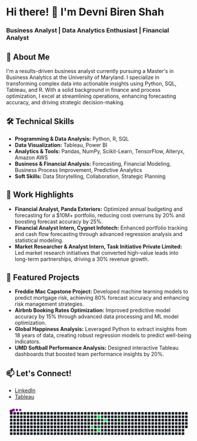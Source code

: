 # Hi there! 👋 I'm Devni Biren Shah  
### Business Analyst | Data Analytics Enthusiast | Financial Analyst
## 🚀 About Me  
I'm a results-driven business analyst currently pursuing a Master's in Business Analytics at the University of Maryland. I specialize in transforming complex data into actionable insights using Python, SQL, Tableau, and R. With a solid background in finance and process optimization, I excel at streamlining operations, enhancing forecasting accuracy, and driving strategic decision-making.

## 🛠 Technical Skills  
- **Programming & Data Analysis:** Python, R, SQL  
- **Data Visualization:** Tableau, Power BI  
- **Analytics & Tools:** Pandas, NumPy, Scikit-Learn, TensorFlow, Alteryx, Amazon AWS  
- **Business & Financial Analysis:** Forecasting, Financial Modeling, Business Process Improvement, Predictive Analytics  
- **Soft Skills:** Data Storytelling, Collaboration, Strategic Planning

## 💼 Work Highlights  
- **Financial Analyst, Panda Exteriors:** Optimized annual budgeting and forecasting for a \$10M+ portfolio, reducing cost overruns by 20% and boosting forecast accuracy by 25%.  
- **Financial Analyst Intern, Cygnet Infotech:** Enhanced portfolio tracking and cash flow forecasting through advanced regression analysis and statistical modeling.  
- **Market Researcher & Analyst Intern, Task Initiative Private Limited:** Led market research initiatives that converted high-value leads into long-term partnerships, driving a 30% revenue growth.

## 🌟 Featured Projects  
- **Freddie Mac Capstone Project:** Developed machine learning models to predict mortgage risk, achieving 80% forecast accuracy and enhancing risk management strategies.  
- **Airbnb Booking Rates Optimization:** Improved predictive model accuracy by 15% through advanced data processing and ML model optimization.  
- **Global Happiness Analysis:** Leveraged Python to extract insights from 18 years of data, creating robust regression models to predict well-being indicators.  
- **UMD Softball Performance Analysis:** Designed interactive Tableau dashboards that boosted team performance insights by 20%.

## 📫 Let's Connect!  
- [LinkedIn](https://www.linkedin.com/in/devnishah)  
- [Tableau](https://public.tableau.com/app/profile/devni.shah)

<svg viewBox="-16 -32 880 192" width="880" height="192" xmlns="http://www.w3.org/2000/svg"><desc>Generated with https://github.com/Platane/snk</desc><style>:root{--cb:#1b1f230a;--cs:purple;--ce:#161b22;--c0:#161b22;--c1:#01311f;--c2:#034525;--c3:#0f6d31;--c4:#00c647}.c{shape-rendering:geometricPrecision;fill:var(--ce);stroke-width:1px;stroke:var(--cb);animation:none 16100ms linear infinite;width:12px;height:12px}@keyframes c0{11.17%{fill:var(--c1)}11.19%,100%{fill:var(--ce)}}.c.c0{fill:var(--c1);animation-name:c0}@keyframes c1{61.48%{fill:var(--c2)}61.5%,100%{fill:var(--ce)}}.c.c1{fill:var(--c2);animation-name:c1}@keyframes c2{9.93%{fill:var(--c1)}9.95%,100%{fill:var(--ce)}}.c.c2{fill:var(--c1);animation-name:c2}@keyframes c3{37.26%{fill:var(--c1)}37.28%,100%{fill:var(--ce)}}.c.c3{fill:var(--c1);animation-name:c3}@keyframes c4{52.79%{fill:var(--c2)}52.81%,100%{fill:var(--ce)}}.c.c4{fill:var(--c2);animation-name:c4}@keyframes c5{75.15%{fill:var(--c4)}75.17%,100%{fill:var(--ce)}}.c.c5{fill:var(--c4);animation-name:c5}@keyframes c6{21.11%{fill:var(--c1)}21.13%,100%{fill:var(--ce)}}.c.c6{fill:var(--c1);animation-name:c6}@keyframes c7{20.49%{fill:var(--c1)}20.51%,100%{fill:var(--ce)}}.c.c7{fill:var(--c1);animation-name:c7}@keyframes c8{32.29%{fill:var(--c1)}32.31%,100%{fill:var(--ce)}}.c.c8{fill:var(--c1);animation-name:c8}@keyframes c9{31.67%{fill:var(--c1)}31.69%,100%{fill:var(--ce)}}.c.c9{fill:var(--c1);animation-name:c9}@keyframes ca{23.59%{fill:var(--c1)}23.61%,100%{fill:var(--ce)}}.c.ca{fill:var(--c1);animation-name:ca}@keyframes cb{32.91%{fill:var(--c1)}32.93%,100%{fill:var(--ce)}}.c.cb{fill:var(--c1);animation-name:cb}@keyframes cc{78.25%{fill:var(--c4)}78.27%,100%{fill:var(--ce)}}.c.cc{fill:var(--c4);animation-name:cc}@keyframes cd{24.21%{fill:var(--c1)}24.23%,100%{fill:var(--ce)}}.c.cd{fill:var(--c1);animation-name:cd}@keyframes ce{72.66%{fill:var(--c3)}72.68%,100%{fill:var(--ce)}}.c.ce{fill:var(--c3);animation-name:ce}@keyframes cf{73.28%{fill:var(--c4)}73.3%,100%{fill:var(--ce)}}.c.cf{fill:var(--c4);animation-name:cf}@keyframes cg{49.06%{fill:var(--c2)}49.08%,100%{fill:var(--ce)}}.c.cg{fill:var(--c2);animation-name:cg}@keyframes ch{49.68%{fill:var(--c2)}49.7%,100%{fill:var(--ce)}}.c.ch{fill:var(--c2);animation-name:ch}@keyframes ci{26.08%{fill:var(--c1)}26.1%,100%{fill:var(--ce)}}.c.ci{fill:var(--c1);animation-name:ci}@keyframes cj{27.32%{fill:var(--c1)}27.34%,100%{fill:var(--ce)}}.c.cj{fill:var(--c1);animation-name:cj}@keyframes ck{80.11%{fill:var(--c4)}80.13%,100%{fill:var(--ce)}}.c.ck{fill:var(--c4);animation-name:ck}@keyframes cl{45.95%{fill:var(--c2)}45.97%,100%{fill:var(--ce)}}.c.cl{fill:var(--c2);animation-name:cl}@keyframes cm{45.33%{fill:var(--c1)}45.35%,100%{fill:var(--ce)}}.c.cm{fill:var(--c1);animation-name:cm}.u{transform-origin:0 0;transform:scale(0,1);animation:none linear 16100ms infinite}@keyframes u0{9.93%{transform:scale(0.000,1)}9.95%,11.17%{transform:scale(0.077,1)}11.19%,20.49%{transform:scale(0.154,1)}20.51%,21.11%{transform:scale(0.231,1)}21.13%,23.59%{transform:scale(0.308,1)}23.61%,24.21%{transform:scale(0.385,1)}24.23%,26.08%{transform:scale(0.462,1)}26.1%,27.32%{transform:scale(0.538,1)}27.34%,31.67%{transform:scale(0.615,1)}31.69%,32.29%{transform:scale(0.692,1)}32.31%,32.91%{transform:scale(0.769,1)}32.93%,37.26%{transform:scale(0.846,1)}37.28%,45.33%{transform:scale(0.923,1)}45.35%,100%{transform:scale(1.000,1)}}.u.u0{fill:var(--c1);animation-name:u0;transform-origin:0.0px 0}@keyframes u1{45.95%{transform:scale(0.000,1)}45.97%,49.06%{transform:scale(0.200,1)}49.08%,49.68%{transform:scale(0.400,1)}49.7%,52.79%{transform:scale(0.600,1)}52.81%,61.48%{transform:scale(0.800,1)}61.5%,100%{transform:scale(1.000,1)}}.u.u1{fill:var(--c2);animation-name:u1;transform-origin:479.3px 0}@keyframes u2{72.66%{transform:scale(0.000,1)}72.68%,100%{transform:scale(1.000,1)}}.u.u2{fill:var(--c3);animation-name:u2;transform-origin:663.7px 0}@keyframes u3{73.28%{transform:scale(0.000,1)}73.3%,75.15%{transform:scale(0.250,1)}75.17%,78.25%{transform:scale(0.500,1)}78.27%,80.11%{transform:scale(0.750,1)}80.13%,100%{transform:scale(1.000,1)}}.u.u3{fill:var(--c4);animation-name:u3;transform-origin:700.5px 0}.s{shape-rendering:geometricPrecision;fill:var(--cs);animation:none linear 16100ms infinite}@keyframes s0{0%,99.38%{transform:translate(0px,-16px)}0.62%{transform:translate(0px,0px)}6.21%{transform:translate(144px,0px)}8.07%{transform:translate(144px,48px)}8.7%{transform:translate(160px,48px)}9.94%{transform:translate(160px,80px)}10.56%{transform:translate(144px,80px)}11.18%{transform:translate(144px,96px)}20.5%{transform:translate(384px,96px)}21.12%{transform:translate(384px,80px)}21.74%,73.91%{transform:translate(400px,80px)}23.6%,50.93%{transform:translate(400px,32px)}24.22%,71.43%{transform:translate(416px,32px)}24.84%,77.02%{transform:translate(416px,48px)}25.47%{transform:translate(432px,48px)}27.33%{transform:translate(432px,96px)}28.57%{transform:translate(400px,96px)}32.3%{transform:translate(400px,0px)}32.92%{transform:translate(416px,0px)}33.54%{transform:translate(416px,-16px)}36.65%{transform:translate(336px,-16px)}37.27%{transform:translate(336px,0px)}43.48%{transform:translate(496px,0px)}44.72%{transform:translate(496px,32px)}45.34%{transform:translate(512px,32px)}45.96%{transform:translate(512px,16px)}49.07%{transform:translate(432px,16px)}49.69%{transform:translate(432px,32px)}51.55%{transform:translate(400px,16px)}60.87%{transform:translate(160px,16px)}61.49%{transform:translate(160px,32px)}73.29%{transform:translate(416px,80px)}74.53%{transform:translate(400px,64px)}75.16%{transform:translate(384px,64px)}75.78%{transform:translate(384px,48px)}78.26%{transform:translate(416px,16px)}79.5%{transform:translate(448px,16px)}80.12%{transform:translate(448px,32px)}95.03%{transform:translate(64px,32px)}96.89%{transform:translate(64px,-16px)}}.s.s0{transform:translate(0px,-16px);animation-name:s0}@keyframes s1{0%,99.38%{transform:translate(16px,-16px)}0.62%{transform:translate(0px,-16px)}1.24%{transform:translate(0px,0px)}6.83%{transform:translate(144px,0px)}8.7%{transform:translate(144px,48px)}9.32%{transform:translate(160px,48px)}10.56%{transform:translate(160px,80px)}11.18%{transform:translate(144px,80px)}11.8%{transform:translate(144px,96px)}21.12%{transform:translate(384px,96px)}21.74%{transform:translate(384px,80px)}22.36%,74.53%{transform:translate(400px,80px)}24.22%,51.55%{transform:translate(400px,32px)}24.84%,72.05%{transform:translate(416px,32px)}25.47%,77.64%{transform:translate(416px,48px)}26.09%{transform:translate(432px,48px)}27.95%{transform:translate(432px,96px)}29.19%{transform:translate(400px,96px)}32.92%{transform:translate(400px,0px)}33.54%{transform:translate(416px,0px)}34.16%{transform:translate(416px,-16px)}37.27%{transform:translate(336px,-16px)}37.89%{transform:translate(336px,0px)}44.1%{transform:translate(496px,0px)}45.34%{transform:translate(496px,32px)}45.96%{transform:translate(512px,32px)}46.58%{transform:translate(512px,16px)}49.69%{transform:translate(432px,16px)}50.31%{transform:translate(432px,32px)}52.17%{transform:translate(400px,16px)}61.49%{transform:translate(160px,16px)}62.11%{transform:translate(160px,32px)}73.91%{transform:translate(416px,80px)}75.16%{transform:translate(400px,64px)}75.78%{transform:translate(384px,64px)}76.4%{transform:translate(384px,48px)}78.88%{transform:translate(416px,16px)}80.12%{transform:translate(448px,16px)}80.75%{transform:translate(448px,32px)}95.65%{transform:translate(64px,32px)}97.52%{transform:translate(64px,-16px)}}.s.s1{transform:translate(16px,-16px);animation-name:s1}@keyframes s2{0%,99.38%{transform:translate(32px,-16px)}1.24%{transform:translate(0px,-16px)}1.86%{transform:translate(0px,0px)}7.45%{transform:translate(144px,0px)}9.32%{transform:translate(144px,48px)}9.94%{transform:translate(160px,48px)}11.18%{transform:translate(160px,80px)}11.8%{transform:translate(144px,80px)}12.42%{transform:translate(144px,96px)}21.74%{transform:translate(384px,96px)}22.36%{transform:translate(384px,80px)}22.98%,75.16%{transform:translate(400px,80px)}24.84%,52.17%{transform:translate(400px,32px)}25.47%,72.67%{transform:translate(416px,32px)}26.09%,78.26%{transform:translate(416px,48px)}26.71%{transform:translate(432px,48px)}28.57%{transform:translate(432px,96px)}29.81%{transform:translate(400px,96px)}33.54%{transform:translate(400px,0px)}34.16%{transform:translate(416px,0px)}34.78%{transform:translate(416px,-16px)}37.89%{transform:translate(336px,-16px)}38.51%{transform:translate(336px,0px)}44.72%{transform:translate(496px,0px)}45.96%{transform:translate(496px,32px)}46.58%{transform:translate(512px,32px)}47.2%{transform:translate(512px,16px)}50.31%{transform:translate(432px,16px)}50.93%{transform:translate(432px,32px)}52.8%{transform:translate(400px,16px)}62.11%{transform:translate(160px,16px)}62.73%{transform:translate(160px,32px)}74.53%{transform:translate(416px,80px)}75.78%{transform:translate(400px,64px)}76.4%{transform:translate(384px,64px)}77.02%{transform:translate(384px,48px)}79.5%{transform:translate(416px,16px)}80.75%{transform:translate(448px,16px)}81.37%{transform:translate(448px,32px)}96.27%{transform:translate(64px,32px)}98.14%{transform:translate(64px,-16px)}}.s.s2{transform:translate(32px,-16px);animation-name:s2}@keyframes s3{0%,99.38%{transform:translate(48px,-16px)}1.86%{transform:translate(0px,-16px)}2.48%{transform:translate(0px,0px)}8.07%{transform:translate(144px,0px)}9.94%{transform:translate(144px,48px)}10.56%{transform:translate(160px,48px)}11.8%{transform:translate(160px,80px)}12.42%{transform:translate(144px,80px)}13.04%{transform:translate(144px,96px)}22.36%{transform:translate(384px,96px)}22.98%{transform:translate(384px,80px)}23.6%,75.78%{transform:translate(400px,80px)}25.47%,52.8%{transform:translate(400px,32px)}26.09%,73.29%{transform:translate(416px,32px)}26.71%,78.88%{transform:translate(416px,48px)}27.33%{transform:translate(432px,48px)}29.19%{transform:translate(432px,96px)}30.43%{transform:translate(400px,96px)}34.16%{transform:translate(400px,0px)}34.78%{transform:translate(416px,0px)}35.4%{transform:translate(416px,-16px)}38.51%{transform:translate(336px,-16px)}39.13%{transform:translate(336px,0px)}45.34%{transform:translate(496px,0px)}46.58%{transform:translate(496px,32px)}47.2%{transform:translate(512px,32px)}47.83%{transform:translate(512px,16px)}50.93%{transform:translate(432px,16px)}51.55%{transform:translate(432px,32px)}53.42%{transform:translate(400px,16px)}62.73%{transform:translate(160px,16px)}63.35%{transform:translate(160px,32px)}75.16%{transform:translate(416px,80px)}76.4%{transform:translate(400px,64px)}77.02%{transform:translate(384px,64px)}77.64%{transform:translate(384px,48px)}80.12%{transform:translate(416px,16px)}81.37%{transform:translate(448px,16px)}81.99%{transform:translate(448px,32px)}96.89%{transform:translate(64px,32px)}98.76%{transform:translate(64px,-16px)}}.s.s3{transform:translate(48px,-16px);animation-name:s3}</style><rect class="c" x="2" y="2" rx="2" ry="2"/><rect class="c" x="2" y="18" rx="2" ry="2"/><rect class="c" x="2" y="34" rx="2" ry="2"/><rect class="c" x="2" y="50" rx="2" ry="2"/><rect class="c" x="2" y="66" rx="2" ry="2"/><rect class="c" x="2" y="82" rx="2" ry="2"/><rect class="c" x="2" y="98" rx="2" ry="2"/><rect class="c" x="18" y="2" rx="2" ry="2"/><rect class="c" x="18" y="18" rx="2" ry="2"/><rect class="c" x="18" y="34" rx="2" ry="2"/><rect class="c" x="18" y="50" rx="2" ry="2"/><rect class="c" x="18" y="66" rx="2" ry="2"/><rect class="c" x="18" y="82" rx="2" ry="2"/><rect class="c" x="18" y="98" rx="2" ry="2"/><rect class="c" x="34" y="2" rx="2" ry="2"/><rect class="c" x="34" y="18" rx="2" ry="2"/><rect class="c" x="34" y="34" rx="2" ry="2"/><rect class="c" x="34" y="50" rx="2" ry="2"/><rect class="c" x="34" y="66" rx="2" ry="2"/><rect class="c" x="34" y="82" rx="2" ry="2"/><rect class="c" x="34" y="98" rx="2" ry="2"/><rect class="c" x="50" y="2" rx="2" ry="2"/><rect class="c" x="50" y="18" rx="2" ry="2"/><rect class="c" x="50" y="34" rx="2" ry="2"/><rect class="c" x="50" y="50" rx="2" ry="2"/><rect class="c" x="50" y="66" rx="2" ry="2"/><rect class="c" x="50" y="82" rx="2" ry="2"/><rect class="c" x="50" y="98" rx="2" ry="2"/><rect class="c" x="66" y="2" rx="2" ry="2"/><rect class="c" x="66" y="18" rx="2" ry="2"/><rect class="c" x="66" y="34" rx="2" ry="2"/><rect class="c" x="66" y="50" rx="2" ry="2"/><rect class="c" x="66" y="66" rx="2" ry="2"/><rect class="c" x="66" y="82" rx="2" ry="2"/><rect class="c" x="66" y="98" rx="2" ry="2"/><rect class="c" x="82" y="2" rx="2" ry="2"/><rect class="c" x="82" y="18" rx="2" ry="2"/><rect class="c" x="82" y="34" rx="2" ry="2"/><rect class="c" x="82" y="50" rx="2" ry="2"/><rect class="c" x="82" y="66" rx="2" ry="2"/><rect class="c" x="82" y="82" rx="2" ry="2"/><rect class="c" x="82" y="98" rx="2" ry="2"/><rect class="c" x="98" y="2" rx="2" ry="2"/><rect class="c" x="98" y="18" rx="2" ry="2"/><rect class="c" x="98" y="34" rx="2" ry="2"/><rect class="c" x="98" y="50" rx="2" ry="2"/><rect class="c" x="98" y="66" rx="2" ry="2"/><rect class="c" x="98" y="82" rx="2" ry="2"/><rect class="c" x="98" y="98" rx="2" ry="2"/><rect class="c" x="114" y="2" rx="2" ry="2"/><rect class="c" x="114" y="18" rx="2" ry="2"/><rect class="c" x="114" y="34" rx="2" ry="2"/><rect class="c" x="114" y="50" rx="2" ry="2"/><rect class="c" x="114" y="66" rx="2" ry="2"/><rect class="c" x="114" y="82" rx="2" ry="2"/><rect class="c" x="114" y="98" rx="2" ry="2"/><rect class="c" x="130" y="2" rx="2" ry="2"/><rect class="c" x="130" y="18" rx="2" ry="2"/><rect class="c" x="130" y="34" rx="2" ry="2"/><rect class="c" x="130" y="50" rx="2" ry="2"/><rect class="c" x="130" y="66" rx="2" ry="2"/><rect class="c" x="130" y="82" rx="2" ry="2"/><rect class="c" x="130" y="98" rx="2" ry="2"/><rect class="c" x="146" y="2" rx="2" ry="2"/><rect class="c" x="146" y="18" rx="2" ry="2"/><rect class="c" x="146" y="34" rx="2" ry="2"/><rect class="c" x="146" y="50" rx="2" ry="2"/><rect class="c" x="146" y="66" rx="2" ry="2"/><rect class="c" x="146" y="82" rx="2" ry="2"/><rect class="c c0" x="146" y="98" rx="2" ry="2"/><rect class="c" x="162" y="2" rx="2" ry="2"/><rect class="c" x="162" y="18" rx="2" ry="2"/><rect class="c c1" x="162" y="34" rx="2" ry="2"/><rect class="c" x="162" y="50" rx="2" ry="2"/><rect class="c" x="162" y="66" rx="2" ry="2"/><rect class="c c2" x="162" y="82" rx="2" ry="2"/><rect class="c" x="162" y="98" rx="2" ry="2"/><rect class="c" x="178" y="2" rx="2" ry="2"/><rect class="c" x="178" y="18" rx="2" ry="2"/><rect class="c" x="178" y="34" rx="2" ry="2"/><rect class="c" x="178" y="50" rx="2" ry="2"/><rect class="c" x="178" y="66" rx="2" ry="2"/><rect class="c" x="178" y="82" rx="2" ry="2"/><rect class="c" x="178" y="98" rx="2" ry="2"/><rect class="c" x="194" y="2" rx="2" ry="2"/><rect class="c" x="194" y="18" rx="2" ry="2"/><rect class="c" x="194" y="34" rx="2" ry="2"/><rect class="c" x="194" y="50" rx="2" ry="2"/><rect class="c" x="194" y="66" rx="2" ry="2"/><rect class="c" x="194" y="82" rx="2" ry="2"/><rect class="c" x="194" y="98" rx="2" ry="2"/><rect class="c" x="210" y="2" rx="2" ry="2"/><rect class="c" x="210" y="18" rx="2" ry="2"/><rect class="c" x="210" y="34" rx="2" ry="2"/><rect class="c" x="210" y="50" rx="2" ry="2"/><rect class="c" x="210" y="66" rx="2" ry="2"/><rect class="c" x="210" y="82" rx="2" ry="2"/><rect class="c" x="210" y="98" rx="2" ry="2"/><rect class="c" x="226" y="2" rx="2" ry="2"/><rect class="c" x="226" y="18" rx="2" ry="2"/><rect class="c" x="226" y="34" rx="2" ry="2"/><rect class="c" x="226" y="50" rx="2" ry="2"/><rect class="c" x="226" y="66" rx="2" ry="2"/><rect class="c" x="226" y="82" rx="2" ry="2"/><rect class="c" x="226" y="98" rx="2" ry="2"/><rect class="c" x="242" y="2" rx="2" ry="2"/><rect class="c" x="242" y="18" rx="2" ry="2"/><rect class="c" x="242" y="34" rx="2" ry="2"/><rect class="c" x="242" y="50" rx="2" ry="2"/><rect class="c" x="242" y="66" rx="2" ry="2"/><rect class="c" x="242" y="82" rx="2" ry="2"/><rect class="c" x="242" y="98" rx="2" ry="2"/><rect class="c" x="258" y="2" rx="2" ry="2"/><rect class="c" x="258" y="18" rx="2" ry="2"/><rect class="c" x="258" y="34" rx="2" ry="2"/><rect class="c" x="258" y="50" rx="2" ry="2"/><rect class="c" x="258" y="66" rx="2" ry="2"/><rect class="c" x="258" y="82" rx="2" ry="2"/><rect class="c" x="258" y="98" rx="2" ry="2"/><rect class="c" x="274" y="2" rx="2" ry="2"/><rect class="c" x="274" y="18" rx="2" ry="2"/><rect class="c" x="274" y="34" rx="2" ry="2"/><rect class="c" x="274" y="50" rx="2" ry="2"/><rect class="c" x="274" y="66" rx="2" ry="2"/><rect class="c" x="274" y="82" rx="2" ry="2"/><rect class="c" x="274" y="98" rx="2" ry="2"/><rect class="c" x="290" y="2" rx="2" ry="2"/><rect class="c" x="290" y="18" rx="2" ry="2"/><rect class="c" x="290" y="34" rx="2" ry="2"/><rect class="c" x="290" y="50" rx="2" ry="2"/><rect class="c" x="290" y="66" rx="2" ry="2"/><rect class="c" x="290" y="82" rx="2" ry="2"/><rect class="c" x="290" y="98" rx="2" ry="2"/><rect class="c" x="306" y="2" rx="2" ry="2"/><rect class="c" x="306" y="18" rx="2" ry="2"/><rect class="c" x="306" y="34" rx="2" ry="2"/><rect class="c" x="306" y="50" rx="2" ry="2"/><rect class="c" x="306" y="66" rx="2" ry="2"/><rect class="c" x="306" y="82" rx="2" ry="2"/><rect class="c" x="306" y="98" rx="2" ry="2"/><rect class="c" x="322" y="2" rx="2" ry="2"/><rect class="c" x="322" y="18" rx="2" ry="2"/><rect class="c" x="322" y="34" rx="2" ry="2"/><rect class="c" x="322" y="50" rx="2" ry="2"/><rect class="c" x="322" y="66" rx="2" ry="2"/><rect class="c" x="322" y="82" rx="2" ry="2"/><rect class="c" x="322" y="98" rx="2" ry="2"/><rect class="c c3" x="338" y="2" rx="2" ry="2"/><rect class="c" x="338" y="18" rx="2" ry="2"/><rect class="c" x="338" y="34" rx="2" ry="2"/><rect class="c" x="338" y="50" rx="2" ry="2"/><rect class="c" x="338" y="66" rx="2" ry="2"/><rect class="c" x="338" y="82" rx="2" ry="2"/><rect class="c" x="338" y="98" rx="2" ry="2"/><rect class="c" x="354" y="2" rx="2" ry="2"/><rect class="c" x="354" y="18" rx="2" ry="2"/><rect class="c" x="354" y="34" rx="2" ry="2"/><rect class="c" x="354" y="50" rx="2" ry="2"/><rect class="c" x="354" y="66" rx="2" ry="2"/><rect class="c" x="354" y="82" rx="2" ry="2"/><rect class="c" x="354" y="98" rx="2" ry="2"/><rect class="c" x="370" y="2" rx="2" ry="2"/><rect class="c c4" x="370" y="18" rx="2" ry="2"/><rect class="c" x="370" y="34" rx="2" ry="2"/><rect class="c" x="370" y="50" rx="2" ry="2"/><rect class="c" x="370" y="66" rx="2" ry="2"/><rect class="c" x="370" y="82" rx="2" ry="2"/><rect class="c" x="370" y="98" rx="2" ry="2"/><rect class="c" x="386" y="2" rx="2" ry="2"/><rect class="c" x="386" y="18" rx="2" ry="2"/><rect class="c" x="386" y="34" rx="2" ry="2"/><rect class="c" x="386" y="50" rx="2" ry="2"/><rect class="c c5" x="386" y="66" rx="2" ry="2"/><rect class="c c6" x="386" y="82" rx="2" ry="2"/><rect class="c c7" x="386" y="98" rx="2" ry="2"/><rect class="c c8" x="402" y="2" rx="2" ry="2"/><rect class="c c9" x="402" y="18" rx="2" ry="2"/><rect class="c ca" x="402" y="34" rx="2" ry="2"/><rect class="c" x="402" y="50" rx="2" ry="2"/><rect class="c" x="402" y="66" rx="2" ry="2"/><rect class="c" x="402" y="82" rx="2" ry="2"/><rect class="c" x="402" y="98" rx="2" ry="2"/><rect class="c cb" x="418" y="2" rx="2" ry="2"/><rect class="c cc" x="418" y="18" rx="2" ry="2"/><rect class="c cd" x="418" y="34" rx="2" ry="2"/><rect class="c" x="418" y="50" rx="2" ry="2"/><rect class="c ce" x="418" y="66" rx="2" ry="2"/><rect class="c cf" x="418" y="82" rx="2" ry="2"/><rect class="c" x="418" y="98" rx="2" ry="2"/><rect class="c" x="434" y="2" rx="2" ry="2"/><rect class="c cg" x="434" y="18" rx="2" ry="2"/><rect class="c ch" x="434" y="34" rx="2" ry="2"/><rect class="c" x="434" y="50" rx="2" ry="2"/><rect class="c ci" x="434" y="66" rx="2" ry="2"/><rect class="c" x="434" y="82" rx="2" ry="2"/><rect class="c cj" x="434" y="98" rx="2" ry="2"/><rect class="c" x="450" y="2" rx="2" ry="2"/><rect class="c" x="450" y="18" rx="2" ry="2"/><rect class="c ck" x="450" y="34" rx="2" ry="2"/><rect class="c" x="450" y="50" rx="2" ry="2"/><rect class="c" x="450" y="66" rx="2" ry="2"/><rect class="c" x="450" y="82" rx="2" ry="2"/><rect class="c" x="450" y="98" rx="2" ry="2"/><rect class="c" x="466" y="2" rx="2" ry="2"/><rect class="c" x="466" y="18" rx="2" ry="2"/><rect class="c" x="466" y="34" rx="2" ry="2"/><rect class="c" x="466" y="50" rx="2" ry="2"/><rect class="c" x="466" y="66" rx="2" ry="2"/><rect class="c" x="466" y="82" rx="2" ry="2"/><rect class="c" x="466" y="98" rx="2" ry="2"/><rect class="c" x="482" y="2" rx="2" ry="2"/><rect class="c" x="482" y="18" rx="2" ry="2"/><rect class="c" x="482" y="34" rx="2" ry="2"/><rect class="c" x="482" y="50" rx="2" ry="2"/><rect class="c" x="482" y="66" rx="2" ry="2"/><rect class="c" x="482" y="82" rx="2" ry="2"/><rect class="c" x="482" y="98" rx="2" ry="2"/><rect class="c" x="498" y="2" rx="2" ry="2"/><rect class="c" x="498" y="18" rx="2" ry="2"/><rect class="c" x="498" y="34" rx="2" ry="2"/><rect class="c" x="498" y="50" rx="2" ry="2"/><rect class="c" x="498" y="66" rx="2" ry="2"/><rect class="c" x="498" y="82" rx="2" ry="2"/><rect class="c" x="498" y="98" rx="2" ry="2"/><rect class="c" x="514" y="2" rx="2" ry="2"/><rect class="c cl" x="514" y="18" rx="2" ry="2"/><rect class="c cm" x="514" y="34" rx="2" ry="2"/><rect class="c" x="514" y="50" rx="2" ry="2"/><rect class="c" x="514" y="66" rx="2" ry="2"/><rect class="c" x="514" y="82" rx="2" ry="2"/><rect class="c" x="514" y="98" rx="2" ry="2"/><rect class="c" x="530" y="2" rx="2" ry="2"/><rect class="c" x="530" y="18" rx="2" ry="2"/><rect class="c" x="530" y="34" rx="2" ry="2"/><rect class="c" x="530" y="50" rx="2" ry="2"/><rect class="c" x="530" y="66" rx="2" ry="2"/><rect class="c" x="530" y="82" rx="2" ry="2"/><rect class="c" x="530" y="98" rx="2" ry="2"/><rect class="c" x="546" y="2" rx="2" ry="2"/><rect class="c" x="546" y="18" rx="2" ry="2"/><rect class="c" x="546" y="34" rx="2" ry="2"/><rect class="c" x="546" y="50" rx="2" ry="2"/><rect class="c" x="546" y="66" rx="2" ry="2"/><rect class="c" x="546" y="82" rx="2" ry="2"/><rect class="c" x="546" y="98" rx="2" ry="2"/><rect class="c" x="562" y="2" rx="2" ry="2"/><rect class="c" x="562" y="18" rx="2" ry="2"/><rect class="c" x="562" y="34" rx="2" ry="2"/><rect class="c" x="562" y="50" rx="2" ry="2"/><rect class="c" x="562" y="66" rx="2" ry="2"/><rect class="c" x="562" y="82" rx="2" ry="2"/><rect class="c" x="562" y="98" rx="2" ry="2"/><rect class="c" x="578" y="2" rx="2" ry="2"/><rect class="c" x="578" y="18" rx="2" ry="2"/><rect class="c" x="578" y="34" rx="2" ry="2"/><rect class="c" x="578" y="50" rx="2" ry="2"/><rect class="c" x="578" y="66" rx="2" ry="2"/><rect class="c" x="578" y="82" rx="2" ry="2"/><rect class="c" x="578" y="98" rx="2" ry="2"/><rect class="c" x="594" y="2" rx="2" ry="2"/><rect class="c" x="594" y="18" rx="2" ry="2"/><rect class="c" x="594" y="34" rx="2" ry="2"/><rect class="c" x="594" y="50" rx="2" ry="2"/><rect class="c" x="594" y="66" rx="2" ry="2"/><rect class="c" x="594" y="82" rx="2" ry="2"/><rect class="c" x="594" y="98" rx="2" ry="2"/><rect class="c" x="610" y="2" rx="2" ry="2"/><rect class="c" x="610" y="18" rx="2" ry="2"/><rect class="c" x="610" y="34" rx="2" ry="2"/><rect class="c" x="610" y="50" rx="2" ry="2"/><rect class="c" x="610" y="66" rx="2" ry="2"/><rect class="c" x="610" y="82" rx="2" ry="2"/><rect class="c" x="610" y="98" rx="2" ry="2"/><rect class="c" x="626" y="2" rx="2" ry="2"/><rect class="c" x="626" y="18" rx="2" ry="2"/><rect class="c" x="626" y="34" rx="2" ry="2"/><rect class="c" x="626" y="50" rx="2" ry="2"/><rect class="c" x="626" y="66" rx="2" ry="2"/><rect class="c" x="626" y="82" rx="2" ry="2"/><rect class="c" x="626" y="98" rx="2" ry="2"/><rect class="c" x="642" y="2" rx="2" ry="2"/><rect class="c" x="642" y="18" rx="2" ry="2"/><rect class="c" x="642" y="34" rx="2" ry="2"/><rect class="c" x="642" y="50" rx="2" ry="2"/><rect class="c" x="642" y="66" rx="2" ry="2"/><rect class="c" x="642" y="82" rx="2" ry="2"/><rect class="c" x="642" y="98" rx="2" ry="2"/><rect class="c" x="658" y="2" rx="2" ry="2"/><rect class="c" x="658" y="18" rx="2" ry="2"/><rect class="c" x="658" y="34" rx="2" ry="2"/><rect class="c" x="658" y="50" rx="2" ry="2"/><rect class="c" x="658" y="66" rx="2" ry="2"/><rect class="c" x="658" y="82" rx="2" ry="2"/><rect class="c" x="658" y="98" rx="2" ry="2"/><rect class="c" x="674" y="2" rx="2" ry="2"/><rect class="c" x="674" y="18" rx="2" ry="2"/><rect class="c" x="674" y="34" rx="2" ry="2"/><rect class="c" x="674" y="50" rx="2" ry="2"/><rect class="c" x="674" y="66" rx="2" ry="2"/><rect class="c" x="674" y="82" rx="2" ry="2"/><rect class="c" x="674" y="98" rx="2" ry="2"/><rect class="c" x="690" y="2" rx="2" ry="2"/><rect class="c" x="690" y="18" rx="2" ry="2"/><rect class="c" x="690" y="34" rx="2" ry="2"/><rect class="c" x="690" y="50" rx="2" ry="2"/><rect class="c" x="690" y="66" rx="2" ry="2"/><rect class="c" x="690" y="82" rx="2" ry="2"/><rect class="c" x="690" y="98" rx="2" ry="2"/><rect class="c" x="706" y="2" rx="2" ry="2"/><rect class="c" x="706" y="18" rx="2" ry="2"/><rect class="c" x="706" y="34" rx="2" ry="2"/><rect class="c" x="706" y="50" rx="2" ry="2"/><rect class="c" x="706" y="66" rx="2" ry="2"/><rect class="c" x="706" y="82" rx="2" ry="2"/><rect class="c" x="706" y="98" rx="2" ry="2"/><rect class="c" x="722" y="2" rx="2" ry="2"/><rect class="c" x="722" y="18" rx="2" ry="2"/><rect class="c" x="722" y="34" rx="2" ry="2"/><rect class="c" x="722" y="50" rx="2" ry="2"/><rect class="c" x="722" y="66" rx="2" ry="2"/><rect class="c" x="722" y="82" rx="2" ry="2"/><rect class="c" x="722" y="98" rx="2" ry="2"/><rect class="c" x="738" y="2" rx="2" ry="2"/><rect class="c" x="738" y="18" rx="2" ry="2"/><rect class="c" x="738" y="34" rx="2" ry="2"/><rect class="c" x="738" y="50" rx="2" ry="2"/><rect class="c" x="738" y="66" rx="2" ry="2"/><rect class="c" x="738" y="82" rx="2" ry="2"/><rect class="c" x="738" y="98" rx="2" ry="2"/><rect class="c" x="754" y="2" rx="2" ry="2"/><rect class="c" x="754" y="18" rx="2" ry="2"/><rect class="c" x="754" y="34" rx="2" ry="2"/><rect class="c" x="754" y="50" rx="2" ry="2"/><rect class="c" x="754" y="66" rx="2" ry="2"/><rect class="c" x="754" y="82" rx="2" ry="2"/><rect class="c" x="754" y="98" rx="2" ry="2"/><rect class="c" x="770" y="2" rx="2" ry="2"/><rect class="c" x="770" y="18" rx="2" ry="2"/><rect class="c" x="770" y="34" rx="2" ry="2"/><rect class="c" x="770" y="50" rx="2" ry="2"/><rect class="c" x="770" y="66" rx="2" ry="2"/><rect class="c" x="770" y="82" rx="2" ry="2"/><rect class="c" x="770" y="98" rx="2" ry="2"/><rect class="c" x="786" y="2" rx="2" ry="2"/><rect class="c" x="786" y="18" rx="2" ry="2"/><rect class="c" x="786" y="34" rx="2" ry="2"/><rect class="c" x="786" y="50" rx="2" ry="2"/><rect class="c" x="786" y="66" rx="2" ry="2"/><rect class="c" x="786" y="82" rx="2" ry="2"/><rect class="c" x="786" y="98" rx="2" ry="2"/><rect class="c" x="802" y="2" rx="2" ry="2"/><rect class="c" x="802" y="18" rx="2" ry="2"/><rect class="c" x="802" y="34" rx="2" ry="2"/><rect class="c" x="802" y="50" rx="2" ry="2"/><rect class="c" x="802" y="66" rx="2" ry="2"/><rect class="c" x="802" y="82" rx="2" ry="2"/><rect class="c" x="802" y="98" rx="2" ry="2"/><rect class="c" x="818" y="2" rx="2" ry="2"/><rect class="c" x="818" y="18" rx="2" ry="2"/><rect class="c" x="818" y="34" rx="2" ry="2"/><rect class="c" x="818" y="50" rx="2" ry="2"/><rect class="c" x="818" y="66" rx="2" ry="2"/><rect class="c" x="818" y="82" rx="2" ry="2"/><rect class="c" x="818" y="98" rx="2" ry="2"/><rect class="c" x="834" y="2" rx="2" ry="2"/><rect class="c" x="834" y="18" rx="2" ry="2"/><rect class="c" x="834" y="34" rx="2" ry="2"/><rect class="c" x="834" y="50" rx="2" ry="2"/><rect class="c" x="834" y="66" rx="2" ry="2"/><rect class="u u0" height="12" width="479.9" x="0.0" y="144"/><rect class="u u1" height="12" width="184.9" x="479.3" y="144"/><rect class="u u2" height="12" width="37.5" x="663.7" y="144"/><rect class="u u3" height="12" width="148.1" x="700.5" y="144"/><rect class="s s0" x="0.8" y="0.8" width="14.4" height="14.4" rx="4.5" ry="4.5"/><rect class="s s1" x="1.8" y="1.8" width="12.3" height="12.3" rx="4.1" ry="4.1"/><rect class="s s2" x="2.6" y="2.6" width="10.8" height="10.8" rx="3.6" ry="3.6"/><rect class="s s3" x="3.0" y="3.0" width="9.9" height="9.9" rx="3.3" ry="3.3"/></svg>
